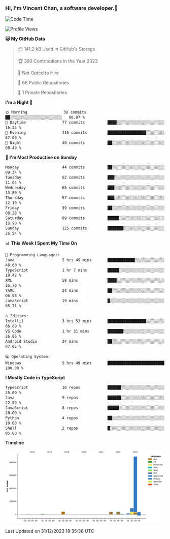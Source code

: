 ### Hi, I'm Vincent Chan, a software developer.👋

<!--
**hkvincent/hkvincent** is a ✨ _special_ ✨ repository because its `README.md` (this file) appears on your GitHub profile.

Here are some ideas to get you started:

- 🔭 I’m currently working on ...
- 🌱 I’m currently learning ...
- 👯 I’m looking to collaborate on ...
- 🤔 I’m looking for help with ...
- 💬 Ask me about ...
- 📫 How to reach me: ...
- 😄 Pronouns: ...
- ⚡ Fun fact: ...
-->
<!--START_SECTION:waka-->
![Code Time](http://img.shields.io/badge/Code%20Time-697%20hrs%2038%20mins-blue)

![Profile Views](http://img.shields.io/badge/Profile%20Views-0-blue)

**🐱 My GitHub Data** 

> 📦 141.2 kB Used in GitHub's Storage 
 > 
> 🏆 390 Contributions in the Year 2023
 > 
> 🚫 Not Opted to Hire
 > 
> 📜 66 Public Repositories 
 > 
> 🔑 1 Private Repositories 
 > 
**I'm a Night 🦉** 

```text
🌞 Morning                38 commits          ██░░░░░░░░░░░░░░░░░░░░░░░   08.07 % 
🌆 Daytime                77 commits          ████░░░░░░░░░░░░░░░░░░░░░   16.35 % 
🌃 Evening                316 commits         █████████████████░░░░░░░░   67.09 % 
🌙 Night                  40 commits          ██░░░░░░░░░░░░░░░░░░░░░░░   08.49 % 
```
📅 **I'm Most Productive on Sunday** 

```text
Monday                   44 commits          ██░░░░░░░░░░░░░░░░░░░░░░░   09.34 % 
Tuesday                  52 commits          ███░░░░░░░░░░░░░░░░░░░░░░   11.04 % 
Wednesday                65 commits          ███░░░░░░░░░░░░░░░░░░░░░░   13.80 % 
Thursday                 57 commits          ███░░░░░░░░░░░░░░░░░░░░░░   12.10 % 
Friday                   39 commits          ██░░░░░░░░░░░░░░░░░░░░░░░   08.28 % 
Saturday                 89 commits          █████░░░░░░░░░░░░░░░░░░░░   18.90 % 
Sunday                   125 commits         ███████░░░░░░░░░░░░░░░░░░   26.54 % 
```


📊 **This Week I Spent My Time On** 

```text
💬 Programming Languages: 
Java                     2 hrs 49 mins       ████████████░░░░░░░░░░░░░   48.60 % 
TypeScript               1 hr 7 mins         █████░░░░░░░░░░░░░░░░░░░░   19.42 % 
XML                      58 mins             ████░░░░░░░░░░░░░░░░░░░░░   16.70 % 
YAML                     24 mins             ██░░░░░░░░░░░░░░░░░░░░░░░   06.98 % 
JavaScript               19 mins             █░░░░░░░░░░░░░░░░░░░░░░░░   05.71 % 

🔥 Editors: 
IntelliJ                 3 hrs 53 mins       █████████████████░░░░░░░░   66.89 % 
VS Code                  1 hr 31 mins        ███████░░░░░░░░░░░░░░░░░░   26.06 % 
Android Studio           24 mins             ██░░░░░░░░░░░░░░░░░░░░░░░   07.05 % 

💻 Operating System: 
Windows                  5 hrs 49 mins       █████████████████████████   100.00 % 
```

**I Mostly Code in TypeScript** 

```text
TypeScript               10 repos            ██████░░░░░░░░░░░░░░░░░░░   25.00 % 
Java                     9 repos             ██████░░░░░░░░░░░░░░░░░░░   22.50 % 
JavaScript               8 repos             █████░░░░░░░░░░░░░░░░░░░░   20.00 % 
Python                   4 repos             ██░░░░░░░░░░░░░░░░░░░░░░░   10.00 % 
Shell                    2 repos             █░░░░░░░░░░░░░░░░░░░░░░░░   05.00 % 
```



**Timeline**

![Lines of Code chart](https://raw.githubusercontent.com/hkvincent/hkvincent/main/assets/bar_graph.png)


 Last Updated on 31/12/2023 18:35:38 UTC
<!--END_SECTION:waka-->
